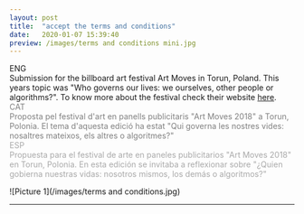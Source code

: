 ```yaml
---
layout: post
title:  "accept the terms and conditions"
date:   2020-01-07 15:39:40
preview: /images/terms and conditions mini.jpg
---
```



<div class="row">

  <div class="column">
  ENG<br>
  Submission for the billboard art festival Art Moves in Torun, Poland. This years topic was  "Who governs our lives: we ourselves, other people or algorithms?". To know more about the festival check their website <a href="http://artmovesfestival.org/">here</a>.<br>
</div>

   <div class="column">
   <font color="#808080">
   CAT<br>
  Proposta pel festival d'art en panells publicitaris "Art Moves 2018" a Torun, Polonia. El tema d'aquesta edició ha estat "Qui governa les nostres vides: nosaltres mateixos, els altres o algoritmes?" </font><br>
   </div>

   <div class="column">
   <font color="#A9A9A9">
   ESP<br>
  Propuesta para el festival de arte en paneles publicitarios "Art Moves 2018" en Torun, Polonia. En esta edición se invitaba a reflexionar sobre "¿Quien gobierna nuestras vidas: nosotros mismos, los demás o algoritmos?" </font><br>
   </div>

 </div>

![Picture 1](/images/terms and conditions.jpg)

---
